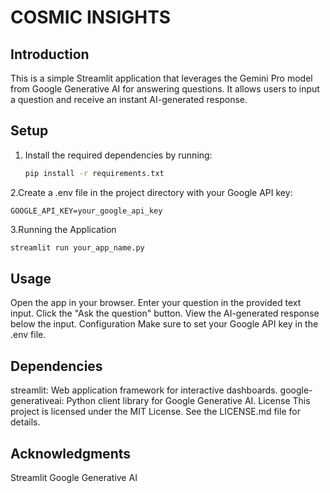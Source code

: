 # COSMIC INSIGHTS

## Introduction
This is a simple Streamlit application that leverages the Gemini Pro model from Google Generative AI for answering questions. It allows users to input a question and receive an instant AI-generated response.

## Setup
1. Install the required dependencies by running:
   ```bash
   pip install -r requirements.txt
2.Create a .env file in the project directory with your Google API key:
  
    GOOGLE_API_KEY=your_google_api_key
3.Running the Application
  ```bash
  streamlit run your_app_name.py
```

## Usage
Open the app in your browser.
Enter your question in the provided text input.
Click the "Ask the question" button.
View the AI-generated response below the input.
Configuration
Make sure to set your Google API key in the .env file.

## Dependencies
streamlit: Web application framework for interactive dashboards.
google-generativeai: Python client library for Google Generative AI.
License
This project is licensed under the MIT License. See the LICENSE.md file for details.

## Acknowledgments
Streamlit
Google Generative AI

